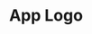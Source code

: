 ---
title: App Logo
publishDate: 2025-01-10 00:00:00
img: /assets/applogo1.png
img_alt: image of app logo
description: |
  I designed a logo for an app.
tags:
  - Design
  - Branding
---